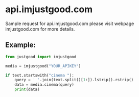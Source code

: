 # api.imjustgood.com
Sample request for api.imjustgood.com
please visit webpage imjustgood.com for more details.


## Example:
```python
from justgood import imjustgood

media = imjustgood("YOUR_APIKEY")

if text.startswith("cinema "):
    query = ' '.join(text.split()[1:]).lstrip().rstrip()
    data = media.cinema(query)
    print(data)
```
